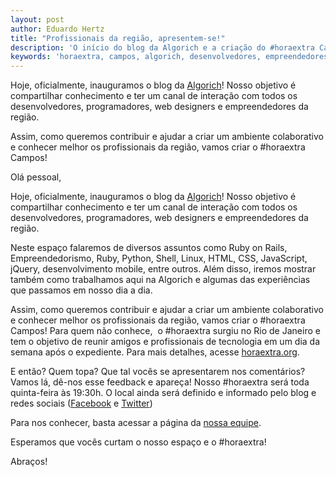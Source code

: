 ```yaml
---
layout: post
author: Eduardo Hertz
title: "Profissionais da região, apresentem-se!"
description: 'O início do blog da Algorich e a criação do #horaextra Campos.'
keywords: 'horaextra, campos, algorich, desenvolvedores, empreendedores, web design, blog'
---
```


Hoje, oficialmente, inauguramos o blog da
<a title="Algorich" href="http://algorich.com.br" target="_blank">Algorich</a>!
Nosso objetivo é compartilhar conhecimento e ter um canal de interação com
todos os desenvolvedores, programadores, web designers e empreendedores da
região.

Assim, como queremos contribuir e ajudar a criar um ambiente colaborativo e
conhecer melhor os profissionais da região, vamos criar o #horaextra Campos!

<!-- more -->

Olá pessoal,

Hoje, oficialmente, inauguramos o blog da <a title="Algorich" href="http://algorich.com.br" target="_blank">Algorich</a>! Nosso objetivo é compartilhar conhecimento e ter um canal de interação com todos os desenvolvedores, programadores, web designers e empreendedores da região.

Neste espaço falaremos de diversos assuntos como Ruby on Rails, Empreendedorismo, Ruby, Python, Shell, Linux, HTML, CSS, JavaScript, jQuery, desenvolvimento mobile, entre outros. Além disso, iremos mostrar também como trabalhamos aqui na Algorich e algumas das experiências que passamos em nosso dia a dia.

Assim, como queremos contribuir e ajudar a criar um ambiente colaborativo e conhecer melhor os profissionais da região, vamos criar o #horaextra Campos! Para quem não conhece,  o #horaextra surgiu no Rio de Janeiro e tem o objetivo de reunir amigos e profissionais de tecnologia em um dia da semana após o expediente. Para mais detalhes, acesse <a title="#horaextra" href="http://horaextra.org" target="_blank">horaextra.org</a>.

E então? Quem topa? Que tal vocês se apresentarem nos comentários? Vamos lá, dê-nos esse feedback e apareça! Nosso #horaextra será toda quinta-feira às 19:30h. O local ainda será definido e informado pelo blog e redes sociais (<a title="Algorich" href="http://www.facebook.com/algorich" target="_blank">Facebook</a> e <a title="Algorich" href="http://twiter.com/algorich" target="_blank">Twitter</a>)

Para nos conhecer, basta acessar a página da <a title="Nossa equipe" href="http://algorich.com.br/team?locale=p" target="_blank">nossa equipe</a>.

Esperamos que vocês curtam o nosso espaço e o #horaextra!

Abraços!